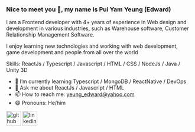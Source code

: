 ### Nice to meet you 👋, my name is Pui Yam Yeung (Edward)

I am a Frontend developer with 4+ years of experience in Web design and development in various industries, such as Warehouse software, Customer Relationship Management Software. 

I enjoy learning new technologies and working with web development, game development and people from all over the world

Skills: ReactJs / Typescript / Javascript / HTML / CSS / NodeJs / Java / Unity 3D

- 🌱 I’m currently learning Typescript / MongoDB / ReactNative / DevOps 
- 💬 Ask me about ReactJs / Javascript / HTML 
- 📫 How to reach me: yeung_edward@yahoo.com 
- 😄 Pronouns: He/him 


[<img src='https://cdn.jsdelivr.net/npm/simple-icons@3.0.1/icons/github.svg' alt='github' height='40'>](https://github.com/https://github.com/LazyEdward)  [<img src='https://cdn.jsdelivr.net/npm/simple-icons@3.0.1/icons/linkedin.svg' alt='linkedin' height='40'>](https://www.linkedin.com/in/https://www.linkedin.com/in/edward-yeung-805b44a3//)  
